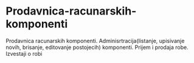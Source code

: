 # Prodavnica-racunarskih-komponenti
Prodavnica racunarskih komponenti. Adminisrtracija(listanje, upisivanje novih, brisanje, editovanje postojecih) komponenti. Prijem i prodaja robe. Izvestaji o robi

